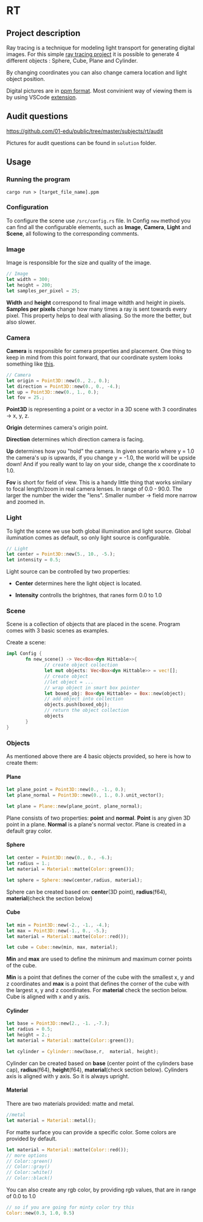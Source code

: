 # RT

## Project description

Ray tracing is a technique for modeling light transport for generating digital images. For this simple [ray tracing project](https://github.com/01-edu/public/tree/master/subjects/rt) it is possible to generate 4 different objects : Sphere, Cube, Plane and Cylinder.

By changing coordinates you can also change camera location and light object position.

Digital pictures are in [ppm format](https://www.adobe.com/creativecloud/file-types/image/raster/ppm-file.html). Most convinient way of viewing them is by using VSCode [extension](vscode:extension/martingrzzler.simple-ppm-viewer).

## Audit questions

https://github.com/01-edu/public/tree/master/subjects/rt/audit

Pictures for audit questions can be found in `solution` folder.

## Usage

### Running the program

```shell
cargo run > [target_file_name].ppm
```

### Configuration

To configure the scene use `/src/config.rs` file. In Config `new` method you can find all the configurable elements, such as **Image**, **Camera**, **Light** and **Scene**, all following to the corresponding comments.

### Image

Image is responsible for the size and quality of the image.

```rust
// Image
let width = 300;
let height = 200;
let samples_per_pixel = 25;
```

**Width** and **height** correspond to final image witdth and height in pixels. **Samples per pixels** change how many times a ray is sent towards every pixel. This property helps to deal with aliasing. So the more the better, but also slower.

### Camera

**Camera** is responsible for camera properties and placement. One thing to keep in mind from this point forward, that our coordinate system looks something like [this](https://raytracing.github.io/images/fig-1.03-cam-geom.jpg).

```rust
// Camera
let origin = Point3D::new(0., 2., 0.);
let direction = Point3D::new(0., 0., -4.);
let up = Point3D::new(0., 1., 0.);
let fov = 25.;
```

**Point3D** is representing a point or a vector in a 3D scene with 3 coordinates -> x, y, z.

**Origin** determines camera's origin point.

**Direction** determines which direction camera is facing.

**Up** determines how you "hold" the camera. In given scenario where y = 1.0 the camera's up is upwards, if you change y = -1.0, the world will be upside down! And if you really want to lay on your side, change the x coordinate to 1.0.

**Fov** is short for field of view. This is a handy little thing that works similary to focal length/zoom in real camera lenses. In range of 0.0 - 90.0. The larger the number the wider the "lens". Smaller number -> field more narrow and zoomed in.

### Light

To light the scene we use both global illumination and light source. Global ilumination comes as default, so only light source is configurable.

```rust
// Light
let center = Point3D::new(5., 10., -5.);
let intensity = 0.5;
```

Light source can be controlled by two properties:

- **Center** determines here the light object is located.

- **Intensity** controlls the brightnes, that ranes form 0.0 to 1.0

### Scene

Scene is a collection of objects that are placed in the scene. Program comes with 3 basic scenes as examples.

Create a scene:

```rust
impl Config {
       fn new_scene() -> Vec<Box<dyn Hittable>>{
              // create object collection
              let mut objects: Vec<Box<dyn Hittable>> = vec![];
              // create object
              //let object = ...
              // wrap object in smart box pointer
              let boxed_obj: Box<dyn Hittable> = Box::new(object);
              // add object into collection
              objects.push(boxed_obj);
              // return the object collection
              objects
       }
}
```

### Objects

As mentioned above there are 4 basic objects provided, so here is how to create them:

#### Plane

```rust
let plane_point = Point3D::new(0., -1., 0.);
let plane_normal = Point3D::new(0., 1., 0.).unit_vector();

let plane = Plane::new(plane_point, plane_normal);
```

Plane consists of two properties: **point** and **normal**. **Point** is any given 3D point in a plane. **Normal** is a plane's normal vector. Plane is created in a default gray color.

#### Sphere

```rust
let center = Point3D::new(0., 0., -6.);
let radius = 1.;
let material = Material::matte(Color::green());

let sphere = Sphere::new(center,radius, material);
```

Sphere can be created based on: **center**(3D point), **radius**(f64), **material**(check the section below)

#### Cube

```rust
let min = Point3D::new(-2., -1., -4.);
let max = Point3D::new(-1., 0., -5.);
let material = Material::matte(Color::red());

let cube = Cube::new(min, max, material);
```

**Min** and **max** are used to define the minimum and maximum corner points of the cube.

**Min** is a point that defines the corner of the cube with the smallest x, y and z coordinates and **max** is a point that defines the corner of the cube with the largest x, y and z coordinates. For **material** check the section below. Cube is aligned with x and y axis.

#### Cylinder

```rust
let base = Point3D::new(2., -1. ,-7.);
let radius = 0.5;
let height = 2.;
let material = Material::matte(Color::green());

let cylinder = Cylinder::new(base,r,  material, height);
```

Cylinder can be created based on **base** (center point of the cylinders base cap), **radius**(f64), **height**(f64), **material**(check section below). Cylinders axis is aligned with y axis. So it is always upright.

#### Material

There are two materials provided: matte and metal.

```rust
//metal
let material = Material::metal();
```

For matte surface you can provide a specific color. Some colors are provided by default.

```rust
let material = Material::matte(Color::red());
// more options
// Color::green()
// Color::gray()
// Color::white()
// Color::black()
```

You can also create any rgb color, by providing rgb values, that are in range of 0.0 to 1.0

```rust
// so if you are going for minty color try this
Color::new(0.3, 1.0, 0.5)
```
